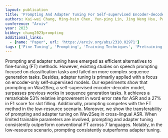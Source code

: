 ```yaml
---
layout: publication
title: 'Prompting And Adapter Tuning For Self-supervised Encoder-decoder Speech Model'
authors: Kai-wei Chang, Ming-hsin Chen, Yun-ping Lin, Jing Neng Hsu, Paul Kuo-ming Huang, Chien-yu Huang, Shang-wen Li, Hung-yi Lee
conference: "Arxiv"
year: 2023
bibkey: chang2023prompting
additional_links:
  - {name: "Paper", url: 'https://arxiv.org/abs/2310.02971'}
tags: ['Fine-Tuning', 'Prompting', 'Training Techniques', 'Pretraining Methods']
---
```

Prompting and adapter tuning have emerged as efficient alternatives to
fine-tuning (FT) methods. However, existing studies on speech prompting focused
on classification tasks and failed on more complex sequence generation tasks.
Besides, adapter tuning is primarily applied with a focus on encoder-only
self-supervised models. Our experiments show that prompting on Wav2Seq, a
self-supervised encoder-decoder model, surpasses previous works in sequence
generation tasks. It achieves a remarkable 53% relative improvement in word
error rate for ASR and a 27% in F1 score for slot filling. Additionally,
prompting competes with the FT method in the low-resource scenario. Moreover,
we show the transferability of prompting and adapter tuning on Wav2Seq in
cross-lingual ASR. When limited trainable parameters are involved, prompting
and adapter tuning consistently outperform conventional FT across 7 languages.
Notably, in the low-resource scenario, prompting consistently outperforms
adapter tuning.
